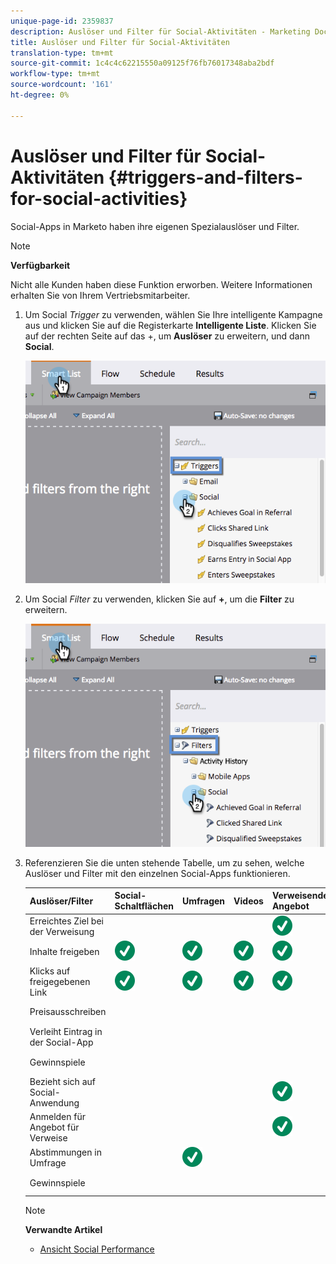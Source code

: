 ```yaml
---
unique-page-id: 2359837
description: Auslöser und Filter für Social-Aktivitäten - Marketing Docs - Produktdokumentation
title: Auslöser und Filter für Social-Aktivitäten
translation-type: tm+mt
source-git-commit: 1c4c4c62215550a09125f76fb76017348aba2bdf
workflow-type: tm+mt
source-wordcount: '161'
ht-degree: 0%

---
```



# Auslöser und Filter für Social-Aktivitäten {#triggers-and-filters-for-social-activities}

Social-Apps in Marketo haben ihre eigenen Spezialauslöser und Filter.

>[!NOTE]
>
>**Verfügbarkeit**
>
>Nicht alle Kunden haben diese Funktion erworben. Weitere Informationen erhalten Sie von Ihrem Vertriebsmitarbeiter.

1. Um Social *Trigger* zu verwenden, wählen Sie Ihre intelligente Kampagne aus und klicken Sie auf die Registerkarte **Intelligente Liste**. Klicken Sie auf der rechten Seite auf das +, um **Auslöser** zu erweitern, und dann **Social**.

   ![](assets/image2015-4-23-11-22-39.png)

1. Um Social *Filter* zu verwenden, klicken Sie auf **+**, um die **Filter** zu erweitern.

   ![](assets/two-282-29.png)

1. Referenzieren Sie die unten stehende Tabelle, um zu sehen, welche Auslöser und Filter mit den einzelnen Social-Apps funktionieren.

   | Auslöser/Filter | Social-Schaltflächen | Umfragen | Videos | Verweisende Angebot | Preisausschreiben |
   |---|---|---|---|---|---|
   | Erreichtes Ziel bei der Verweisung |  |  |  | ![(Zecken)](assets/check.svg) |  |
   | Inhalte freigeben | ![(Zecken)](assets/check.svg) | ![(Zecken)](assets/check.svg) | ![(Zecken)](assets/check.svg) | ![(Zecken)](assets/check.svg) | ![(Zecken)](assets/check.svg) |
   | Klicks auf freigegebenen Link | ![(Zecken)](assets/check.svg) | ![(Zecken)](assets/check.svg) | ![(Zecken)](assets/check.svg) | ![(Zecken)](assets/check.svg) | ![(Zecken)](assets/check.svg) |
   | Preisausschreiben |  |  |  |  | ![(Zecken)](assets/check.svg) |
   | Verleiht Eintrag in der Social-App |  |  |  |  | ![(Zecken)](assets/check.svg) |
   | Gewinnspiele |  |  |  |  | ![(Zecken)](assets/check.svg) |
   | Bezieht sich auf Social-Anwendung |  |  |  | ![(Zecken)](assets/check.svg) | ![(Zecken)](assets/check.svg) |
   | Anmelden für Angebot für Verweise |  |  |  | ![(Zecken)](assets/check.svg) |  |
   | Abstimmungen in Umfrage |  | ![(Zecken)](assets/check.svg) |  |  |  |
   | Gewinnspiele |  |  |  |  | ![(Zecken)](assets/check.svg) |

   >[!NOTE]
   >
   >**Verwandte Artikel**
   >
   >* [Ansicht Social Performance](view-social-performance.md)

